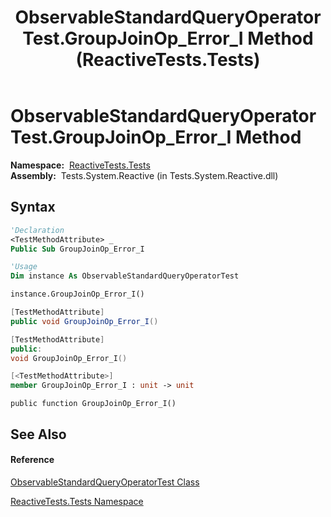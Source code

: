 ﻿---
title: ObservableStandardQueryOperatorTest.GroupJoinOp_Error_I Method  (ReactiveTests.Tests)
TOCTitle: GroupJoinOp_Error_I Method
ms:assetid: M:ReactiveTests.Tests.ObservableStandardQueryOperatorTest.GroupJoinOp_Error_I
ms:mtpsurl: https://msdn.microsoft.com/en-us/library/reactivetests.tests.observablestandardqueryoperatortest.groupjoinop_error_i(v=VS.103)
ms:contentKeyID: 36620983
ms.date: 06/28/2011
mtps_version: v=VS.103
f1_keywords:
- ReactiveTests.Tests.ObservableStandardQueryOperatorTest.GroupJoinOp_Error_I
dev_langs:
- CSharp
- JScript
- VB
- FSharp
- c++
---

# ObservableStandardQueryOperatorTest.GroupJoinOp\_Error\_I Method

**Namespace:**  [ReactiveTests.Tests](hh289046\(v=vs.103\).md)  
**Assembly:**  Tests.System.Reactive (in Tests.System.Reactive.dll)

## Syntax

``` vb
'Declaration
<TestMethodAttribute> _
Public Sub GroupJoinOp_Error_I
```

``` vb
'Usage
Dim instance As ObservableStandardQueryOperatorTest

instance.GroupJoinOp_Error_I()
```

``` csharp
[TestMethodAttribute]
public void GroupJoinOp_Error_I()
```

``` c++
[TestMethodAttribute]
public:
void GroupJoinOp_Error_I()
```

``` fsharp
[<TestMethodAttribute>]
member GroupJoinOp_Error_I : unit -> unit 
```

``` jscript
public function GroupJoinOp_Error_I()
```

## See Also

#### Reference

[ObservableStandardQueryOperatorTest Class](hh288944\(v=vs.103\).md)

[ReactiveTests.Tests Namespace](hh289046\(v=vs.103\).md)

